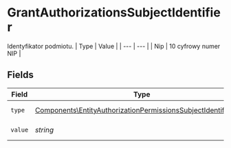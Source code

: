 # GrantAuthorizationsSubjectIdentifier

Identyfikator podmiotu.
| Type | Value |
| --- | --- |
| Nip | 10 cyfrowy numer NIP |


## Fields

| Field                                                                                                                                            | Type                                                                                                                                             | Required                                                                                                                                         | Description                                                                                                                                      |
| ------------------------------------------------------------------------------------------------------------------------------------------------ | ------------------------------------------------------------------------------------------------------------------------------------------------ | ------------------------------------------------------------------------------------------------------------------------------------------------ | ------------------------------------------------------------------------------------------------------------------------------------------------ |
| `type`                                                                                                                                           | [Components\EntityAuthorizationPermissionsSubjectIdentifierType](../../Models/Components/EntityAuthorizationPermissionsSubjectIdentifierType.md) | :heavy_check_mark:                                                                                                                               | Typ identyfikatora.                                                                                                                              |
| `value`                                                                                                                                          | *string*                                                                                                                                         | :heavy_check_mark:                                                                                                                               | Wartość identyfikatora.                                                                                                                          |